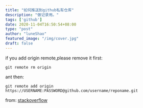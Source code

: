 ```yaml
---
title: "如何推送到github私有仓库"
description: "做记录用。"
tags: ['github']
date: 2020-11-04T16:50:54+08:00
type: "post"
author: "luneShao"
featured_image: "/img/cover.jpg"
draft: false
---
```


if you add origin remote,please remove it first:

```
git remote rm origin
```

ant then:

```
git remote add origin  https://USERNAME:PASSWORD@github.com/username/reponame.git
```

from: [stackoverflow](https://stackoverflow.com/questions/10116373/git-push-error-repository-not-found)